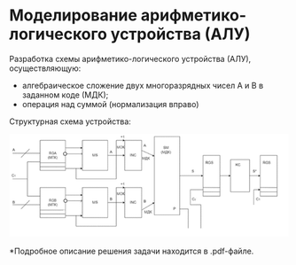# Моделирование арифметико-логического устройства (АЛУ)

Разработка схемы арифметико-логического устройства (АЛУ), осуществляющую: 
- алгебраическое сложение двух многоразрядных чисел A и B в заданном коде (МДК);
- операция над суммой (нормализация вправо)

Структурная схема устройства:

![StructuralScheme](StructuralScheme.png)

*Подробное описание решения задачи находится в .pdf-файле.
